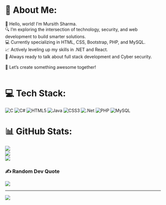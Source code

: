 # 💫 About Me:
👋 Hello, world! I’m Mursith Sharma.<br>🔍 I’m exploring the intersection of technology, security, and web development to build smarter solutions.<br>💻 Currently specializing in HTML, CSS, Bootstrap, PHP, and MySQL.<br>📈 Actively leveling up my skills in .NET and React.<br>🧠 Always ready to talk about full stack development and Cyber security.<br><br>🚀 Let’s create something awesome together!<br><br>


# 💻 Tech Stack:
![C](https://img.shields.io/badge/c-%2300599C.svg?style=for-the-badge&logo=c&logoColor=white) ![C#](https://img.shields.io/badge/c%23-%23239120.svg?style=for-the-badge&logo=csharp&logoColor=white) ![HTML5](https://img.shields.io/badge/html5-%23E34F26.svg?style=for-the-badge&logo=html5&logoColor=white) ![Java](https://img.shields.io/badge/java-%23ED8B00.svg?style=for-the-badge&logo=openjdk&logoColor=white) ![CSS3](https://img.shields.io/badge/css3-%231572B6.svg?style=for-the-badge&logo=css3&logoColor=white) ![.Net](https://img.shields.io/badge/.NET-5C2D91?style=for-the-badge&logo=.net&logoColor=white) ![PHP](https://img.shields.io/badge/php-%23777BB4.svg?style=for-the-badge&logo=php&logoColor=white) ![MySQL](https://img.shields.io/badge/mysql-4479A1.svg?style=for-the-badge&logo=mysql&logoColor=white)
# 📊 GitHub Stats:
![](https://github-readme-stats.vercel.app/api?username=Mursith-Sharma&theme=neon&hide_border=false&include_all_commits=true&count_private=true)<br/>
![](https://nirzak-streak-stats.vercel.app/?user=Mursith-Sharma&theme=neon&hide_border=false)<br/>
![](https://github-readme-stats.vercel.app/api/top-langs/?username=Mursith-Sharma&theme=neon&hide_border=false&include_all_commits=true&count_private=true&layout=compact)

### ✍️ Random Dev Quote
![](https://quotes-github-readme.vercel.app/api?type=horizontal&theme=radical)

---
[![](https://visitcount.itsvg.in/api?id=Mursith-Sharma&icon=1&color=4)](https://visitcount.itsvg.in)

<!-- Proudly created with GPRM ( https://gprm.itsvg.in ) -->
